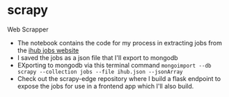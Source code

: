# scrapy
Web Scrapper
- The notebook contains the code for my process in extracting jobs from the [ihub jobs website](https://ihub.co.ke/jobs)
- I saved the jobs as a json file that I'll export to mongodb
- EXporting to mongodb via this terminal command 
``` mongoimport --db scrapy --collection jobs --file ihub.json --jsonArray ```
- Check out the scrapy-edge repository where I build a flask endpoint to expose the jobs for use in a frontend app
which I'll also build.
